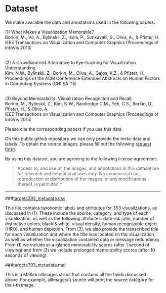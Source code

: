 # Dataset

We make available the data and annotations used in the following papers: 

<dl>
(1) What Makes a Visualization Memorable?<br>
Borkin, M., Vo, A., Bylinskii, Z., Isola, P., Sunkavalli, S., Oliva, A., & Pfister, H.<br>
IEEE Transactions on Visualization and Computer Graphics (Proceedings of InfoVis 2013)<br><br>

(2) A Crowdsourced Alternative to Eye-tracking for Visualization Understanding.<br>
Kim, N.W., Bylinskii, Z., Borkin, M., Oliva, A., Gajos, K.Z., & Pfister, H.<br>
Proceedings of the ACM Conference Extended Abstracts on Human Factors in Computing Systems (CHI EA '15)<br><br>

(3) Beyond Memorability: Visualization Recognition and Recall.<br>
Borkin, M., Bylinskii, Z., Kim, N.W., Bainbridge C.M., Yeh, C.S., Borkin, D., Pfister, H., & Oliva, A.<br>
IEEE Transactions on Visualization and Computer Graphics (Proceedings of InfoVis 2015)<br>
</dl>

Please cite the corresponding papers if you use this data.

On this public github repository we can only provide the meta-data and labels.
To obtain the source images, please fill out the following [request form](http://massvis.mit.edu/#data).

By using this dataset, you are agreeing to the following license agreement:
> Access to, and use of, the images, and annotations in this dataset are for research and educational uses only. No commercial use, reproduction or distribution of the images, or any modifications thereof, is permitted.* 

---

###[targets393_metadata.csv](https://github.com/massvis/dataset/blob/master/targets393_metadata.csv)

This file contains taxonomic labels and attributes for 393 visualizations, as discussed in (1). These include the source, category, and type of each visualization, as well as the following attributes: data-ink ratio, number of distinctive colors, black & white, visual density, human recognizable object (HRO), and human depiction. From (3), we also provide the transcribed title for each visualization and where the title was located on the visualization, as well as whether the visualization contained data or message redundancy. From (1) we include at-a-glance memorability scores (after 1 second of viewing) and from (3) we include prolonged memorability scores (after 10 seconds of viewing). 

###[targets393_metadata.mat](https://github.com/massvis/dataset/blob/master/targets393_metadata.mat)

This is a Matlab allImages struct that contains all the fields discussed above. For example, allImages(i).source will print the source category for the i-th image. 
